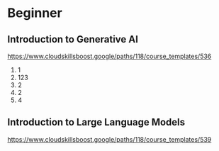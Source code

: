 # Beginner

## Introduction to Generative AI

https://www.cloudskillsboost.google/paths/118/course_templates/536

1. 1
2. 123
3. 2
4. 2
5. 4

## Introduction to Large Language Models

https://www.cloudskillsboost.google/paths/118/course_templates/539


